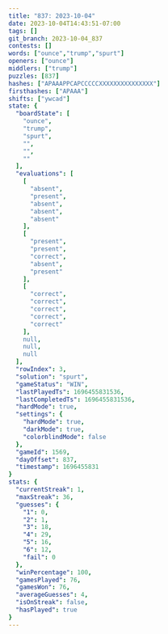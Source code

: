 ```yaml
---
title: "837: 2023-10-04"
date: 2023-10-04T14:43:51-07:00
tags: []
git_branch: 2023-10-04_837
contests: []
words: ["ounce","trump","spurt"]
openers: ["ounce"]
middlers: ["trump"]
puzzles: [837]
hashes: ["APAAAPPCAPCCCCCXXXXXXXXXXXXXXX"]
firsthashes: ["APAAA"]
shifts: ["ywcad"]
state: {
  "boardState": [
    "ounce",
    "trump",
    "spurt",
    "",
    "",
    ""
  ],
  "evaluations": [
    [
      "absent",
      "present",
      "absent",
      "absent",
      "absent"
    ],
    [
      "present",
      "present",
      "correct",
      "absent",
      "present"
    ],
    [
      "correct",
      "correct",
      "correct",
      "correct",
      "correct"
    ],
    null,
    null,
    null
  ],
  "rowIndex": 3,
  "solution": "spurt",
  "gameStatus": "WIN",
  "lastPlayedTs": 1696455831536,
  "lastCompletedTs": 1696455831536,
  "hardMode": true,
  "settings": {
    "hardMode": true,
    "darkMode": true,
    "colorblindMode": false
  },
  "gameId": 1569,
  "dayOffset": 837,
  "timestamp": 1696455831
}
stats: {
  "currentStreak": 1,
  "maxStreak": 36,
  "guesses": {
    "1": 0,
    "2": 1,
    "3": 18,
    "4": 29,
    "5": 16,
    "6": 12,
    "fail": 0
  },
  "winPercentage": 100,
  "gamesPlayed": 76,
  "gamesWon": 76,
  "averageGuesses": 4,
  "isOnStreak": false,
  "hasPlayed": true
}
---
```

<!-- more -->
